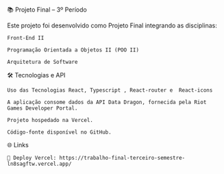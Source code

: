 📚 Projeto Final – 3º Período

Este projeto foi desenvolvido como Projeto Final integrando as disciplinas:

    Front-End II

    Programação Orientada a Objetos II (POO II)

    Arquitetura de Software

🛠️ Tecnologias e API

    Uso das Tecnologias React, Typescript , React-router e  React-icons

    A aplicação consome dados da API Data Dragon, fornecida pela Riot Games Developer Portal.

    Projeto hospedado na Vercel.

    Código-fonte disponível no GitHub.

🌐 Links

    🔗 Deploy Vercel: https://trabalho-final-terceiro-semestre-ln8sagftw.vercel.app/

